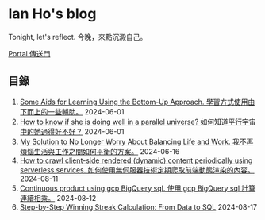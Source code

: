 # Ian Ho's blog
Tonight, let's reflect. 今晚，來點沉澱自己。

[Portal 傳送門](https://github.com/evilryo0309/blog/issues)

## 目錄
1. [Some Aids for Learning Using the Bottom-Up Approach. 學習方式使用由下而上的一些輔助。](https://github.com/evilryo0309/blog/issues/1) 2024-06-01
2. [How to know if she is doing well in a parallel universe? 如何知道平行宇宙中的她過得好不好？](https://github.com/evilryo0309/blog/issues/2) 2024-06-01
3. [My Solution to No Longer Worry About Balancing Life and Work. 我不再煩惱生活與工作之間如何平衡的方案。](https://github.com/evilryo0309/blog/issues/3) 2024-06-16
4. [How to crawl client-side rendered (dynamic) content periodically using serverless services. 如何使用無伺服器技術定期爬取前端動態渲染的內容。](https://github.com/evilryo0309/blog/issues/4) 2024-08-11
5. [Continuous product using gcp BigQuery sql. 使用 gcp BigQuery sql 計算連續相乘。](https://github.com/evilryo0309/blog/issues/5) 2024-08-12
6. [Step-by-Step Winning Streak Calculation: From Data to SQL](https://github.com/evilryo0309/blog/issues/6) 2024-08-17
